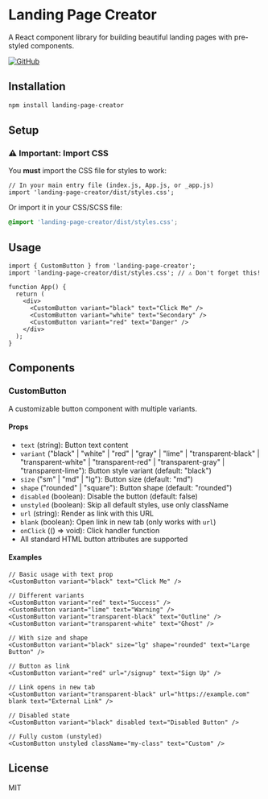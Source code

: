 # Landing Page Creator

A React component library for building beautiful landing pages with pre-styled components.

[![GitHub](https://img.shields.io/badge/GitHub-Repository-blue)](https://github.com/mohamedahmede/landing-page-creator)

## Installation

```bash
npm install landing-page-creator
```

## Setup

### ⚠️ Important: Import CSS

You **must** import the CSS file for styles to work:

```tsx
// In your main entry file (index.js, App.js, or _app.js)
import 'landing-page-creator/dist/styles.css';
```

Or import it in your CSS/SCSS file:

```css
@import 'landing-page-creator/dist/styles.css';
```

## Usage

```tsx
import { CustomButton } from 'landing-page-creator';
import 'landing-page-creator/dist/styles.css'; // ⚠️ Don't forget this!

function App() {
  return (
    <div>
      <CustomButton variant="black" text="Click Me" />
      <CustomButton variant="white" text="Secondary" />
      <CustomButton variant="red" text="Danger" />
    </div>
  );
}
```

## Components

### CustomButton

A customizable button component with multiple variants.

#### Props

- `text` (string): Button text content
- `variant` ("black" | "white" | "red" | "gray" | "lime" | "transparent-black" | "transparent-white" | "transparent-red" | "transparent-gray" | "transparent-lime"): Button style variant (default: "black")
- `size` ("sm" | "md" | "lg"): Button size (default: "md")
- `shape` ("rounded" | "square"): Button shape (default: "rounded")
- `disabled` (boolean): Disable the button (default: false)
- `unstyled` (boolean): Skip all default styles, use only className
- `url` (string): Render as link with this URL
- `blank` (boolean): Open link in new tab (only works with `url`)
- `onClick` (() => void): Click handler function
- All standard HTML button attributes are supported

#### Examples

```tsx
// Basic usage with text prop
<CustomButton variant="black" text="Click Me" />

// Different variants
<CustomButton variant="red" text="Success" />
<CustomButton variant="lime" text="Warning" />
<CustomButton variant="transparent-black" text="Outline" />
<CustomButton variant="transparent-white" text="Ghost" />

// With size and shape
<CustomButton variant="black" size="lg" shape="rounded" text="Large Button" />

// Button as link
<CustomButton variant="red" url="/signup" text="Sign Up" />

// Link opens in new tab
<CustomButton variant="transparent-black" url="https://example.com" blank text="External Link" />

// Disabled state
<CustomButton variant="black" disabled text="Disabled Button" />

// Fully custom (unstyled)
<CustomButton unstyled className="my-class" text="Custom" />
```

## License

MIT
